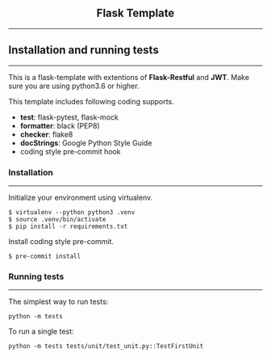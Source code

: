 <h2 align="center">Flask Template</h2>

---

## Installation and running tests
---
This is a flask-template with extentions of **Flask-Restful** and **JWT**.
Make sure you are using python3.6 or higher.

This template includes following coding supports.

* **test**: flask-pytest, flask-mock
* **formatter**: black (PEP8)
* **checker**: flake8
* **docStrings**: Google Python Style Guide
* coding style pre-commit hook

### Installation
---

Initialize your environment using virtualenv.
```
$ virtualenv --python python3 .venv
$ source .venv/bin/activate
$ pip install -r requirements.txt
```

Install coding style pre-commit.
```
$ pre-commit install
```

### Running tests
---

The simplest way to run tests:

```
python -m tests
```

To run a single test:

```
python -m tests tests/unit/test_unit.py::TestFirstUnit
```
